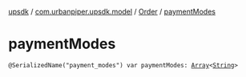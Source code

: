[upsdk](../../index.md) / [com.urbanpiper.upsdk.model](../index.md) / [Order](index.md) / [paymentModes](./payment-modes.md)

# paymentModes

`@SerializedName("payment_modes") var paymentModes: `[`Array`](https://kotlinlang.org/api/latest/jvm/stdlib/kotlin/-array/index.html)`<`[`String`](https://kotlinlang.org/api/latest/jvm/stdlib/kotlin/-string/index.html)`>`
